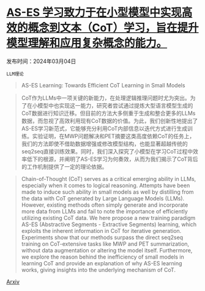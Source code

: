 # [AS-ES 学习致力于在小型模型中实现高效的概念到文本（CoT）学习，旨在提升模型理解和应用复杂概念的能力。](https://arxiv.org/abs/2403.01969)

发布时间：2024年03月04日

`LLM理论`

> AS-ES Learning: Towards Efficient CoT Learning in Small Models

> CoT作为LLMs中一项关键的新能力，在处理逻辑推理问题时尤为突出。为了在小模型中也实现这一能力，研究者尝试通过提炼大型语言模型生成的CoT数据进行知识迁移。但目前的方法大多侧重于生成和整合更多的LLMs数据，而忽视了高效利用现有CoT数据的价值。为此，我们创新性地提出了AS-ES学习新范式，它能够充分利用CoT内部信息以迭代方式进行生成训练。实验证明，在MWP问题解决和PET摘要这类高度依赖CoT的任务上，我们的方法即使不借助数据增强或修改模型结构，也能显著超越传统的seq2seq直接训练效果。同时，我们深入探究了小模型在学习CoT过程中效率低下的根源，并阐明了AS-ES学习为何奏效，从而为我们揭示了CoT背后的工作机制提供了一定的理论依据。

> Chain-of-Thought (CoT) serves as a critical emerging ability in LLMs, especially when it comes to logical reasoning. Attempts have been made to induce such ability in small models as well by distilling from the data with CoT generated by Large Language Models (LLMs). However, existing methods often simply generate and incorporate more data from LLMs and fail to note the importance of efficiently utilizing existing CoT data. We here propose a new training paradigm AS-ES (Abstractive Segments - Extractive Segments) learning, which exploits the inherent information in CoT for iterative generation. Experiments show that our methods surpass the direct seq2seq training on CoT-extensive tasks like MWP and PET summarization, without data augmentation or altering the model itself. Furthermore, we explore the reason behind the inefficiency of small models in learning CoT and provide an explanation of why AS-ES learning works, giving insights into the underlying mechanism of CoT.

[Arxiv](https://arxiv.org/abs/2403.01969)